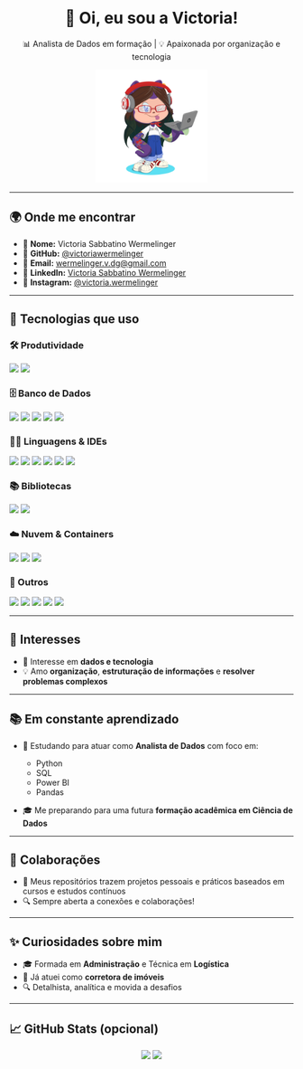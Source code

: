 <br clear="both">

<h1 align="center">👋 Oi, eu sou a Victoria!</h1>
<p align="center">📊 Analista de Dados em formação | 💡 Apaixonada por organização e tecnologia</p>

<p align="center">
  <img src="https://github.com/victoriawermelinger/victoriawermelinger/blob/716de75248706108aed2b00790016d3f3765b597/octocat-1723416867123.png" height="200" />
</p>

---

## 🌍 Onde me encontrar

- 📛 **Nome:** Victoria Sabbatino Wermelinger  
- 🐙 **GitHub:** [@victoriawermelinger](https://github.com/victoriawermelinger)  
- 📧 **Email:** [wermelinger.v.dg@gmail.com](mailto:wermelinger.v.dg@gmail.com)  
- 💼 **LinkedIn:** [Victoria Sabbatino Wermelinger](https://www.linkedin.com/in/victoria-sabbatino-wermelinger-6b582247/)  
- 📸 **Instagram:** [@victoria.wermelinger](https://www.instagram.com/victoria.wermelinger)

---

## 🧰 Tecnologias que uso

### 🛠️ Produtividade  
<img src="https://cdn.jsdelivr.net/gh/devicons/devicon/icons/notion/notion-original.svg" height="40" />
<img src="https://cdn.jsdelivr.net/gh/devicons/devicon/icons/canva/canva-original.svg" height="40" />

### 🗄️ Banco de Dados  
<img src="https://cdn.jsdelivr.net/gh/devicons/devicon/icons/microsoftsqlserver/microsoftsqlserver-plain.svg" height="40" />
<img src="https://cdn.jsdelivr.net/gh/devicons/devicon/icons/mysql/mysql-original.svg" height="40" />
<img src="https://cdn.jsdelivr.net/gh/devicons/devicon/icons/postgresql/postgresql-original.svg" height="40" />
<img src="https://cdn.jsdelivr.net/gh/devicons/devicon/icons/mongodb/mongodb-original.svg" height="40" />
<img src="https://cdn.jsdelivr.net/gh/devicons/devicon/icons/oracle/oracle-original.svg" height="40" />

### 🧑‍💻 Linguagens & IDEs  
<img src="https://cdn.jsdelivr.net/gh/devicons/devicon/icons/python/python-original.svg" height="40" />
<img src="https://cdn.jsdelivr.net/gh/devicons/devicon/icons/r/r-original.svg" height="40" />
<img src="https://cdn.jsdelivr.net/gh/devicons/devicon/icons/jupyter/jupyter-original.svg" height="40" />
<img src="https://cdn.jsdelivr.net/gh/devicons/devicon/icons/pycharm/pycharm-original.svg" height="40" />
<img src="https://cdn.jsdelivr.net/gh/devicons/devicon/icons/rstudio/rstudio-original.svg" height="40" />
<img src="https://cdn.jsdelivr.net/gh/devicons/devicon/icons/vscode/vscode-original.svg" height="40" />

### 📚 Bibliotecas  
<img src="https://cdn.jsdelivr.net/gh/devicons/devicon/icons/numpy/numpy-original.svg" height="40" />
<img src="https://cdn.jsdelivr.net/gh/devicons/devicon/icons/pandas/pandas-original.svg" height="40" />

### ☁️ Nuvem & Containers  
<img src="https://cdn.jsdelivr.net/gh/devicons/devicon/icons/azure/azure-original.svg" height="40" />
<img src="https://cdn.jsdelivr.net/gh/devicons/devicon/icons/googlecloud/googlecloud-original.svg" height="40" />
<img src="https://cdn.jsdelivr.net/gh/devicons/devicon/icons/docker/docker-original.svg" height="40" />

### 🧩 Outros  
<img src="https://cdn.jsdelivr.net/gh/devicons/devicon/icons/linux/linux-original.svg" height="40" />
<img src="https://cdn.jsdelivr.net/gh/devicons/devicon/icons/git/git-original.svg" height="40" />
<img src="https://cdn.jsdelivr.net/gh/devicons/devicon/icons/github/github-original.svg" height="40" />
<img src="https://cdn.jsdelivr.net/gh/devicons/devicon/icons/linkedin/linkedin-original.svg" height="40" />
<img src="https://cdn.jsdelivr.net/gh/devicons/devicon/icons/wordpress/wordpress-original.svg" height="40" />

---

## 🎯 Interesses

- 👀 Interesse em **dados e tecnologia**
- 💡 Amo **organização**, **estruturação de informações** e **resolver problemas complexos**

---

## 📚 Em constante aprendizado

- 🌱 Estudando para atuar como **Analista de Dados** com foco em:
  - Python
  - SQL
  - Power BI
  - Pandas

- 🎓 Me preparando para uma futura **formação acadêmica em Ciência de Dados**

---

## 🤝 Colaborações

- 🚀 Meus repositórios trazem projetos pessoais e práticos baseados em cursos e estudos contínuos
- 🔍 Sempre aberta a conexões e colaborações!

---

## ✨ Curiosidades sobre mim

- 🎓 Formada em **Administração** e Técnica em **Logística**
- 🏡 Já atuei como **corretora de imóveis**
- 🔍 Detalhista, analítica e movida a desafios

---

## 📈 GitHub Stats (opcional)

<p align="center">
  <img src="https://github-readme-stats.vercel.app/api?username=victoriawermelinger&show_icons=true&theme=radical" height="165" />
  <img src="https://github-readme-stats.vercel.app/api/top-langs/?username=victoriawermelinger&layout=compact&theme=radical" height="165" />
</p>


